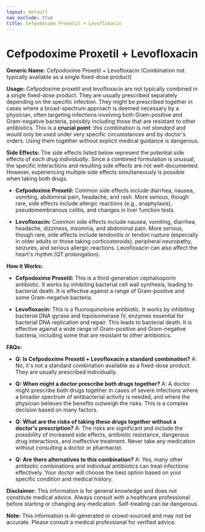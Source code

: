 ```yaml
---
layout: default
nav_exclude: true
title: Cefpodoxime Proxetil + Levofloxacin
---
```


# Cefpodoxime Proxetil + Levofloxacin

**Generic Name:** Cefpodoxime Proxetil + Levofloxacin (Combination not typically available as a single fixed-dose product)


**Usage:**  Cefpodoxime proxetil and levofloxacin are not typically combined in a single fixed-dose product. They are usually prescribed separately depending on the specific infection.  They might be prescribed together in cases where a broad-spectrum approach is deemed necessary by a physician, often targeting infections involving both Gram-positive and Gram-negative bacteria, possibly including those that are resistant to other antibiotics.  This is a **crucial point**:  this combination is *not standard* and would only be used under very specific circumstances and by doctor's orders.  Using them together without explicit medical guidance is dangerous.


**Side Effects:** The side effects listed below represent the potential side effects of *each drug individually*.  Since a combined formulation is unusual, the specific interactions and resulting side effects are not well-documented.  However, experiencing multiple side effects simultaneously is possible when taking both drugs.

* **Cefpodoxime Proxetil:**  Common side effects include diarrhea, nausea, vomiting, abdominal pain, headache, and rash.  More serious, though rare, side effects include allergic reactions (e.g., anaphylaxis), pseudomembranous colitis, and changes in liver function tests.

* **Levofloxacin:** Common side effects include nausea, vomiting, diarrhea, headache, dizziness, insomnia, and abdominal pain.  More serious, though rare, side effects include tendonitis or tendon rupture (especially in older adults or those taking corticosteroids), peripheral neuropathy, seizures, and serious allergic reactions.  Levofloxacin can also affect the heart's rhythm (QT prolongation).


**How it Works:**

* **Cefpodoxime Proxetil:** This is a third-generation cephalosporin antibiotic.  It works by inhibiting bacterial cell wall synthesis, leading to bacterial death. It is effective against a range of Gram-positive and some Gram-negative bacteria.

* **Levofloxacin:** This is a fluoroquinolone antibiotic. It works by inhibiting bacterial DNA gyrase and topoisomerase IV, enzymes essential for bacterial DNA replication and repair. This leads to bacterial death. It is effective against a wide range of Gram-positive and Gram-negative bacteria, including some that are resistant to other antibiotics.


**FAQs:**

* **Q: Is Cefpodoxime Proxetil + Levofloxacin a standard combination?** A: No, it's not a standard combination available as a fixed-dose product.  They are usually prescribed individually.

* **Q: When might a doctor prescribe both drugs together?** A: A doctor might prescribe both drugs together in cases of severe infections where a broader spectrum of antibacterial activity is needed, and where the physician believes the benefits outweigh the risks. This is a complex decision based on many factors.

* **Q: What are the risks of taking these drugs together without a doctor's prescription?** A:  The risks are significant and include the possibility of increased side effects, antibiotic resistance, dangerous drug interactions, and ineffective treatment.  Never take any medication without consulting a doctor or pharmacist.

* **Q: Are there alternatives to this combination?** A: Yes, many other antibiotic combinations and individual antibiotics can treat infections effectively. Your doctor will choose the best option based on your specific condition and medical history.

**Disclaimer:** This information is for general knowledge and does not constitute medical advice.  Always consult with a healthcare professional before starting or changing any medication.  Self-treating can be dangerous.


**Note:** This information is AI-generated or crowd-sourced and may not be accurate. Please consult a medical professional for verified advice.
